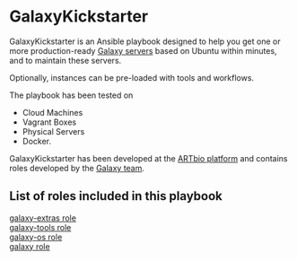 
# GalaxyKickstarter

GalaxyKickstarter is an Ansible playbook designed to help you get one or more production-ready
 [Galaxy servers](https://usegalaxy.org/) based on Ubuntu within minutes, and to maintain these servers.

Optionally, instances can be pre-loaded with tools and workflows.

The playbook has been tested on 

- Cloud Machines
- Vagrant Boxes
- Physical Servers 
- Docker.

GalaxyKickstarter has been developed at the [ARTbio platform](http://artbio.fr) and contains roles developed
by the [Galaxy team](https://github.com/galaxyproject/).

List of roles included in this playbook
------

[galaxy-extras role](https://github.com/galaxyproject/ansible-galaxy-extras)  
[galaxy-tools role](https://github.com/galaxyproject/ansible-galaxy-tools)  
[galaxy-os role](https://github.com/galaxyproject/ansible-galaxy-os)  
[galaxy role](https://github.com/galaxyproject/ansible-galaxy)  
 
